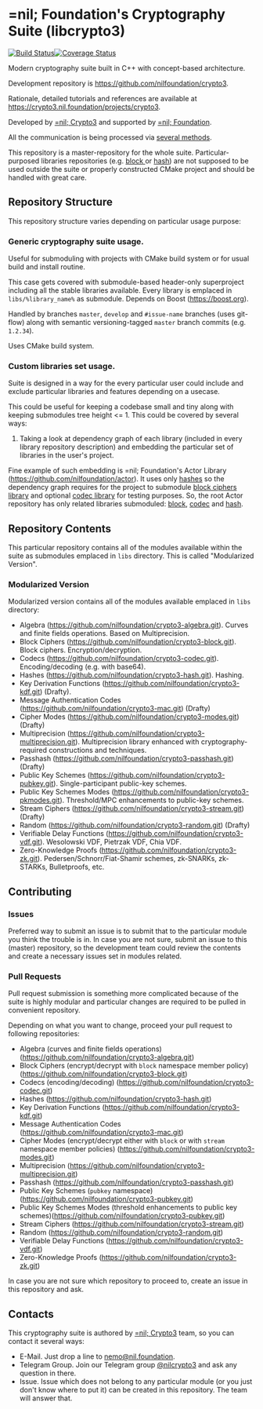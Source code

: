 # =nil; Foundation's Cryptography Suite (libcrypto3)
[![Build Status](https://travis-ci.com/NilFoundation/crypto3.svg?branch=master)](https://travis-ci.com/NilFoundation/crypto3)[![Coverage Status](https://coveralls.io/repos/github/NilFoundation/crypto3/badge.svg?branch=master)](https://coveralls.io/github/NilFoundation/crypto3?branch=master)

Modern cryptography suite built in C++ with concept-based architecture.

Development repository is https://github.com/nilfoundation/crypto3.
 
Rationale, detailed tutorials and references are available at https://crypto3.nil.foundation/projects/crypto3.
 
Developed by [=nil; Crypto3](https://crypto3.nil.foundation) and supported by [=nil; Foundation](https://nil.foundation).

All the communication is being processed via [several methods](#contacts).

This repository is a master-repository for the whole suite. Particular-purposed libraries repositories (e.g. [block
](https://github.com/nilfoundation/block) or [hash](https://github.com/nilfoundation/hash)) are not supposed to be
 used outside the suite or properly constructed CMake project and should be handled with great care.

## Repository Structure

This repository structure varies depending on particular usage purpose:

### Generic cryptography suite usage.

Useful for submoduling with projects with CMake build system or for usual build and install routine.

This case gets covered with submodule-based header-only superproject including all the stable libraries available. 
Every library is emplaced in ```libs/%library_name%``` as submodule. Depends on Boost (https://boost.org).

Handled by branches ```master```, ```develop``` and ```#issue-name``` branches (uses git-flow) along with semantic versioning-tagged ```master``` branch commits (e.g. ```1.2.34```).

Uses CMake build system.

### Custom libraries set usage. 

Suite is designed in a way for the every particular user could include and exclude particular libraries and features depending on a usecase.

This could be useful for keeping a codebase small and tiny along with keeping submodules tree height <= 1. 
This could be covered by several ways:
    
1. Taking a look at dependency graph of each library (included in every library repository description) and embedding the particular set of libraries in the user's project.
     
Fine example of such embedding is =nil; Foundation's Actor Library 
(https://github.com/nilfoundation/actor). It uses only 
[hashes](https://github.com/nilfoundation/hash) so the dependency graph requires 
for the project to submodule [block ciphers library](https://github.com/nilfoundation/block) and optional 
[codec library](https://github.com/nilfoundation/codec) for testing purposes. So, 
the root Actor repository has only related libraries submoduled: 
[block](https://github.com/nilfoundation/mtl/libs/block), 
[codec](https://github.com/nilfoundation/mtl/libs/codec) and 
[hash](https://github.com/nilfoundation/mtl/hash).
        
## Repository Contents

This particular repository contains all of the modules available within the suite as submodules emplaced in
 ```libs``` directory. This is called "Modularized Version". 

### Modularized Version

Modularized version contains all of the modules available emplaced in ```libs``` directory:

* Algebra (https://github.com/nilfoundation/crypto3-algebra.git). Curves and finite fields operations. Based on Multiprecision.
* Block Ciphers (https://github.com/nilfoundation/crypto3-block.git). Block ciphers. Encryption/decryption.
* Codecs (https://github.com/nilfoundation/crypto3-codec.git). Encoding/decoding (e.g. with base64).
* Hashes (https://github.com/nilfoundation/crypto3-hash.git). Hashing.
* Key Derivation Functions (https://github.com/nilfoundation/crypto3-kdf.git) (Drafty).
* Message Authentication Codes (https://github.com/nilfoundation/crypto3-mac.git) (Drafty)
* Cipher Modes (https://github.com/nilfoundation/crypto3-modes.git) (Drafty)
* Multiprecision (https://github.com/nilfoundation/crypto3-multiprecision.git). Multiprecision library enhanced with cryptography-required constructions and techniques. 
* Passhash (https://github.com/nilfoundation/crypto3-passhash.git) (Drafty)
* Public Key Schemes (https://github.com/nilfoundation/crypto3-pubkey.git). Single-participant public-key schemes.
* Public Key Schemes Modes (https://github.com/nilfoundation/crypto3-pkmodes.git). Threshold/MPC enhancements to public-key schemes.
* Stream Ciphers (https://github.com/nilfoundation/crypto3-stream.git) (Drafty)
* Random (https://github.com/nilfoundation/crypto3-random.git) (Drafty)
* Verifiable Delay Functions (https://github.com/nilfoundation/crypto3-vdf.git). Wesolowski VDF, Pietrzak VDF, Chia VDF.
* Zero-Knowledge Proofs (https://github.com/nilfoundation/crypto3-zk.git). Pedersen/Schnorr/Fiat-Shamir schemes, zk-SNARKs, zk-STARKs, Bulletproofs, etc.

## Contributing

### Issues

Preferred way to submit an issue is to submit that to the particular module you think the trouble is in. In case you are not sure, submit an issue to this (master) repository, so the development team could review the contents and create a necessary issues set in modules related.

### Pull Requests

Pull request submission is something more complicated because of the suite is highly modular and particular changes are required to be pulled in convenient repository.

Depending on what you want to change, proceed your pull request to following repositories:

* Algebra (curves and finite fields operations) (https://github.com/nilfoundation/crypto3-algebra.git)
* Block Ciphers (encrypt/decrypt with ```block``` namespace member policy) (https://github.com/nilfoundation/crypto3-block.git)
* Codecs (encoding/decoding) (https://github.com/nilfoundation/crypto3-codec.git)
* Hashes (https://github.com/nilfoundation/crypto3-hash.git)
* Key Derivation Functions (https://github.com/nilfoundation/crypto3-kdf.git)
* Message Authentication Codes (https://github.com/nilfoundation/crypto3-mac.git)
* Cipher Modes (encrypt/decrypt either with ```block``` or with ```stream``` namespace member policies) (https://github.com/nilfoundation/crypto3-modes.git)
* Multiprecision (https://github.com/nilfoundation/crypto3-multiprecision.git)
* Passhash (https://github.com/nilfoundation/crypto3-passhash.git)
* Public Key Schemes (`pubkey` namespace) (https://github.com/nilfoundation/crypto3-pubkey.git)
* Public Key Schemes Modes (threshold enhancements to public key schemes)(https://github.com/nilfoundation/crypto3-pubkey.git)
* Stream Ciphers (https://github.com/nilfoundation/crypto3-stream.git)
* Random (https://github.com/nilfoundation/crypto3-random.git)
* Verifiable Delay Functions (https://github.com/nilfoundation/crypto3-vdf.git)
* Zero-Knowledge Proofs (https://github.com/nilfoundation/crypto3-zk.git)

In case you are not sure which repository to proceed to, create an issue in this repository and ask.

## Contacts

This cryptography suite is authored by [=nil; Crypto3](https://crypto3.nil.foundation) team, so you can contact it
 several ways:
 * E-Mail. Just drop a line to [nemo@nil.foundation](mailto:nemo@nil.foundation).
 * Telegram Group. Join our Telegram group [@nilcrypto3](https://t.me/nilcrypto3) and ask any question in there.
 * Issue. Issue which does not belong to any particular module (or you just don't know where to put it) can be
  created in this repository. The team will answer that.
